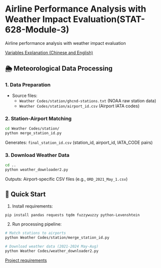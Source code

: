 # Airline Performance Analysis with Weather Impact Evaluation(STAT-628-Module-3)

Airline performance analysis with weather impact evaluation

[Variables Explanation (Chinese and English)](preprocessing/variables_explanation.md)


## 🌦️ Meteorological Data Processing

### 1. Data Preparation
- Source files:
  - `Weather Codes/station/ghcnd-stations.txt` (NOAA raw station data)
  - `Weather Codes/station/airport_id.csv` (Airport IATA codes)

### 2. Station-Airport Matching
```bash
cd Weather Codes/station/
python merge_station_id.py
```
Generates: `final_station_id.csv` (station_id, airport_id, IATA_CODE pairs)

### 3. Download Weather Data
```bash
cd ..
python weather_downloader2.py
```
Outputs: Airport-specific CSV files (e.g., `ORD_2021_May_1.csv`)

## 🚀 Quick Start
1. Install requirements:
```bash
pip install pandas requests tqdm fuzzywuzzy python-Levenshtein
```

2. Run processing pipeline:
```bash
# Match stations to airports
python Weather Codes/station/merge_station_id.py

# Download weather data (2021-2024 May-Aug)
python Weather Codes/weather_downloader2.py
```
[Project requirements](stat628_sp25_airline.pdf)
